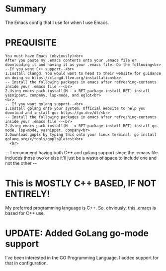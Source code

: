 # Summary
The Emacs config that I use for when I use Emacs.

# PREQUISITE
```
You must have Emacs (obviously)<br>
After you paste my .emacs contents onto your .emacs file or downloading it and having it as your .emacs file. Do the following<br>
--If you want C++ support--<br>
1.Install clangd. You would want to head to their website for guidance on doing so https://clangd.llvm.org/installation<br>
-- Install the following packages in emacs after refreshing-contents inside your .emacs file --<br>
2.Using emacs pack-install(M - x RET package-install RET) install yasnippet, company, lsp-mode, and eglot<br>
<br>
-- If you want golang support--<br>
1.Install golang onto your system. Official Website to help you download and install go: https://go.dev/dl/<br>
-- Install the following packages in emacs after refreshing-contents inside your .emacs file --<br>
2.Using emacs pack-install(M - x RET package-install RET) install go-mode, lsp-mode, yasnippet, company<br>
3.Download gopls by typing this onto your linux terminal: go install golang.org/x/tools/gopls@latest<br>
  <br>
```
-- I recommend having both C++ and golang support since the .emacs file includes those two or else it'll just be a waste of space to include one and not the other --<br>

# This is MOSTLY C++ BASED, IF NOT ENTIRELY!
My preferred programming language is C++. So, obviously, this .emacs is based for C++ use.

# UPDATE: Added GoLang go-mode support
I've been interested in the GO Programming Language. I added support for that in configuration.
